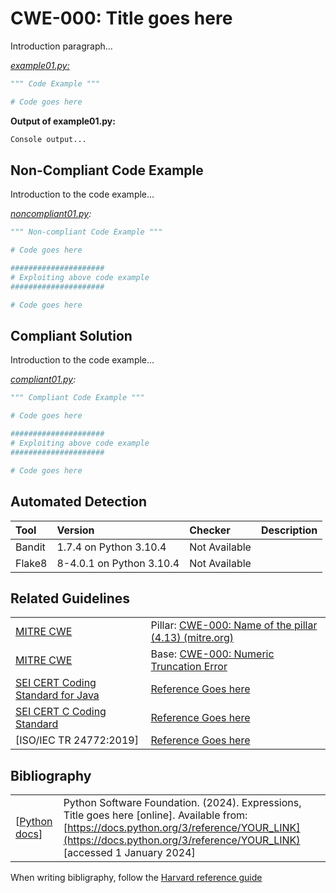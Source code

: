 # CWE-000: Title goes here

Introduction paragraph...

[*example01.py:*](example01.py)

```py
""" Code Example """

# Code goes here
```

 **Output of example01.py:**

```bash
Console output...
```

## Non-Compliant Code Example

Introduction to the code example...

*[noncompliant01.py](noncompliant01.py):*

```python
""" Non-compliant Code Example """

# Code goes here

#####################
# Exploiting above code example
#####################

# Code goes here
```

## Compliant Solution

Introduction to the code example...

*[compliant01.py](compliant01.py):*

```python
""" Compliant Code Example """

# Code goes here

#####################
# Exploiting above code example
#####################

# Code goes here
```

## Automated Detection

|Tool|Version|Checker|Description|
|:---|:---|:---|:---|
|Bandit|1.7.4 on Python 3.10.4|Not Available||
|Flake8|8-4.0.1 on Python 3.10.4|Not Available||

## Related Guidelines

|||
|:---|:---|
|[MITRE CWE](http://cwe.mitre.org/)|Pillar: [CWE-000: Name of the pillar (4.13) (mitre.org)](https://cwe.mitre.org/data/definitions/000.html)|
|[MITRE CWE](http://cwe.mitre.org/)|Base: [CWE-000: Numeric Truncation Error](https://cwe.mitre.org/data/definitions/000.html)|
|[SEI CERT Coding Standard for Java](https://wiki.sei.cmu.edu/confluence/display/java/SEI+CERT+Oracle+Coding+Standard+for+Java)|[Reference Goes here](http://YOUR_LINK)|
|[SEI CERT C Coding Standard](https://web.archive.org/web/20220511061752/https://wiki.sei.cmu.edu/confluence/display/c/SEI+CERT+C+Coding+Standard)|[Reference Goes here](http://YOUR_LINK)|
|[ISO/IEC TR 24772:2019]|[Reference Goes here](http://YOUR_LINK)|

## Bibliography

|||
|:---|:---|
|[[Python docs](https://docs.python.org/3/reference/expressions.html#binary-arithmetic-operations)]|Python Software Foundation. (2024). Expressions, Title goes here [online]. Available from: [https://docs.python.org/3/reference/YOUR_LINK](https://docs.python.org/3/reference/YOUR_LINK) [accessed 1 January 2024] |

When writing bibligraphy, follow the [Harvard reference guide](https://dkit.ie.libguides.com/harvard/citing-referencing)
